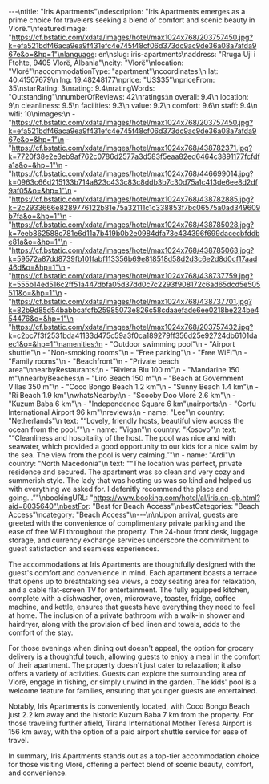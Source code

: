 ---\ntitle: "Iris Apartments"\ndescription: "Iris Apartments emerges as a prime choice for travelers seeking a blend of comfort and scenic beauty in Vlorë."\nfeaturedImage: "https://cf.bstatic.com/xdata/images/hotel/max1024x768/203757450.jpg?k=efa521bdf46aca9ea9f431efc4e745f48cf06d373dc9ac9de36a08a7afda967e&o=&hp=1"\nlanguage: en\nslug: iris-apartments\naddress: "Rruga Uji i Ftohte, 9405 Vlorë, Albania"\ncity: "Vlorë"\nlocation: "Vlorë"\naccommodationType: "apartment"\ncoordinates:\n  lat: 40.41507679\n  lng: 19.48248177\nprice: "US$35"\npriceFrom: 35\nstarRating: 3\nrating: 9.4\nratingWords: "Outstanding"\nnumberOfReviews: 42\nratings:\n  overall: 9.4\n  location: 9\n  cleanliness: 9.5\n  facilities: 9.3\n  value: 9.2\n  comfort: 9.6\n  staff: 9.4\n  wifi: 10\nimages:\n  - "https://cf.bstatic.com/xdata/images/hotel/max1024x768/203757450.jpg?k=efa521bdf46aca9ea9f431efc4e745f48cf06d373dc9ac9de36a08a7afda967e&o=&hp=1"\n  - "https://cf.bstatic.com/xdata/images/hotel/max1024x768/438782371.jpg?k=7720f38e2e3eb9af762c0786d2577a3d583f5eaa82ed6464c3891177fcfdfa1a&o=&hp=1"\n  - "https://cf.bstatic.com/xdata/images/hotel/max1024x768/446699014.jpg?k=0963c66d215133b714a823c433c83c8ddb3b7c30d75a1c413de6ee8d2df9af05&o=&hp=1"\n  - "https://cf.bstatic.com/xdata/images/hotel/max1024x768/438782885.jpg?k=2c2933666e8289776122b81e75a32111c1c338853f7bc06575a0ad349609b7fa&o=&hp=1"\n  - "https://cf.bstatic.com/xdata/images/hotel/max1024x768/438785028.jpg?k=7eeb862588c781e6d11a7b419b0b2e0984dfa73e434396f699dacecbfddbe81a&o=&hp=1"\n  - "https://cf.bstatic.com/xdata/images/hotel/max1024x768/438785063.jpg?k=59572a87dd8739fb101fabf113356b69e818518d58d2d3c6e2d8d0cf17aad46d&o=&hp=1"\n  - "https://cf.bstatic.com/xdata/images/hotel/max1024x768/438737759.jpg?k=555b14ed516c2ff51a447dbfa05d37dd0c7c2293f908172c6ad65dcd5e505511&o=&hp=1"\n  - "https://cf.bstatic.com/xdata/images/hotel/max1024x768/438737701.jpg?k=82b9d85d54babbcafcfb25985073e826c58cdaaefade6ee0218be224be454476&o=&hp=1"\n  - "https://cf.bstatic.com/xdata/images/hotel/max1024x768/203757432.jpg?k=c2bc7f3f2531bda41133d475c59a3f0ca189279ff356d25e92724db6101daec1&o=&hp=1"\namenities:\n  - "Outdoor swimming pool"\n  - "Airport shuttle"\n  - "Non-smoking rooms"\n  - "Free parking"\n  - "Free WiFi"\n  - "Family rooms"\n  - "Beachfront"\n  - "Private beach area"\nnearbyRestaurants:\n  - "Riviera Blu 100 m"\n  - "Mandarine 150 m"\nnearbyBeaches:\n  - "Liro Beach 150 m"\n  - "Beach at Government Villas 350 m"\n  - "Coco Bongo Beach 1.2 km"\n  - "Sunny Beach 1.4 km"\n  - "Ri Beach 1.9 km"\nwhatsNearby:\n  - "Scooby Doo Vlore 2.6 km"\n  - "Kuzum Baba 6 km"\n  - "Independence Square 6 km"\nairports:\n  - "Corfu International Airport 96 km"\nreviews:\n  - name: "Lee"\n    country: "Netherlands"\n    text: "“Lovely, friendly hosts, beautiful view across the ocean from the pool.”"\n  - name: "Vigan"\n    country: "Kosovo"\n    text: "“Cleanliness and hospitality of the host. The pool was nice and with seawater, which provided a good opportunity to our kids for a nice swim by the sea. The view from the pool is very calming.”"\n  - name: "Ardi"\n    country: "North Macedonia"\n    text: "“The location was perfect, private residence and secured. The apartment was so clean and very cozy and summerish style. The lady that was hosting us was so kind and helped us with everything we asked for.
I defenitly recommend the place and going...”"\nbookingURL: "https://www.booking.com/hotel/al/iris.en-gb.html?aid=8035640"\nbestFor: "Best for Beach Access"\nbestCategories: "Beach Access"\ncategory: "Beach Access"\n---\n\nUpon arrival, guests are greeted with the convenience of complimentary private parking and the ease of free WiFi throughout the property. The 24-hour front desk, luggage storage, and currency exchange services underscore the commitment to guest satisfaction and seamless experiences.

The accommodations at Iris Apartments are thoughtfully designed with the guest's comfort and convenience in mind. Each apartment boasts a terrace that opens up to breathtaking sea views, a cozy seating area for relaxation, and a cable flat-screen TV for entertainment. The fully equipped kitchen, complete with a dishwasher, oven, microwave, toaster, fridge, coffee machine, and kettle, ensures that guests have everything they need to feel at home. The inclusion of a private bathroom with a walk-in shower and hairdryer, along with the provision of bed linen and towels, adds to the comfort of the stay.

For those evenings when dining out doesn't appeal, the option for grocery delivery is a thoughtful touch, allowing guests to enjoy a meal in the comfort of their apartment. The property doesn't just cater to relaxation; it also offers a variety of activities. Guests can explore the surrounding area of Vlorë, engage in fishing, or simply unwind in the garden. The kids' pool is a welcome feature for families, ensuring that younger guests are entertained.

Notably, Iris Apartments is conveniently located, with Coco Bongo Beach just 2.2 km away and the historic Kuzum Baba 7 km from the property. For those traveling further afield, Tirana International Mother Teresa Airport is 156 km away, with the option of a paid airport shuttle service for ease of travel.

In summary, Iris Apartments stands out as a top-tier accommodation choice for those visiting Vlorë, offering a perfect blend of scenic beauty, comfort, and convenience.